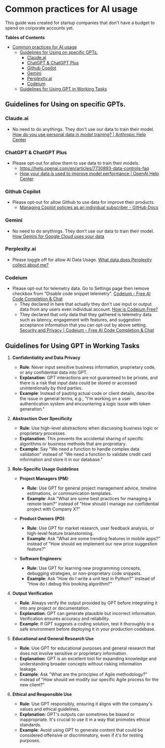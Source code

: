 # Common practices for AI usage

This guide was created for startup companies that don't have a budget to spend on corporate accounts yet.

**Tables of Contents**

- [Common practices for AI usage](#common-practices-for-ai-usage)
  - [Guidelines for Using on specific GPTs.](#guidelines-for-using-on-specific-gpts)
    - [Claude.ai](#claudeai)
    - [ChatGPT \& ChatGPT Plus](#chatgpt--chatgpt-plus)
    - [Github Copilot](#github-copilot)
    - [Gemini](#gemini)
    - [Perplexity.ai](#perplexityai)
    - [Codeium](#codeium)
  - [Guidelines for Using GPT in Working Tasks](#guidelines-for-using-gpt-in-working-tasks)

Guidelines for Using on specific GPTs.
--------------------------------------

### Claude.ai

- No need to do anythings. They don't use our data to train their model. [How do you use personal data in model training? | Anthropic Help Center](https://support.anthropic.com/en/articles/7996885-how-do-you-use-personal-data-in-model-training)

### ChatGPT & ChatGPT Plus

- Please opt-out for allow them to use data to train their models.
  - <https://help.openai.com/en/articles/7730893-data-controls-faq>
  - [How your data is used to improve model performance | OpenAI Help Center](https://help.openai.com/en/articles/5722486-how-your-data-is-used-to-improve-model-performance#h_6dea59578a)

### Github Copilot

- Please opt-out for allow Github to use data for improve their products.
  - [Managing Copilot policies as an individual subscriber - GitHub Docs](https://docs.github.com/en/copilot/managing-copilot/managing-copilot-as-an-individual-subscriber/managing-copilot-policies-as-an-individual-subscriber#enabling-or-disabling-prompt-and-suggestion-collection)

### Gemini

- No need to do anythings. They don't use our data to train their model. [How Gemini for Google Cloud uses your data](https://cloud.google.com/gemini/docs/discover/data-governance#submit-receive-data)

### Perplexity.ai

- Please toggle off for allow AI Data Usage. [What data does Perplexity collect about me?](https://www.perplexity.ai/hub/faq/what-data-does-perplexity-collect-about-me)

### Codeium

- Please opt-out for telemetry data. Go to Settings page then remove checkbox from "Disable code snippet telemetry". [Codeium - Free AI Code Completion & Chat](https://codeium.com/settings)
  - They declared in here that actually they don't use input or output data from any users even individual account. [How is Codeium Free?](https://codeium.com/blog/how-is-codeium-free)
  - They declared that only data that they gathered is telemetry data such as latency, engagement with features, and suggestion acceptance information that you can opt-out by above setting. [Security and Privacy | Codeium - Free AI Code Completion & Chat](https://codeium.com/security)

Guidelines for Using GPT in Working Tasks
-----------------------------------------

1.  **Confidentiality and Data Privacy**
    - **Rule**: Never input sensitive business information, proprietary code, or any confidential data into GPT.
    - **Explanation**: GPT interactions are not guaranteed to be private, and there is a risk that input data could be stored or accessed unintentionally by third parties.
    - **Example**: Instead of pasting actual code or client details, describe the issue in general terms, e.g., "I'm working on a user authentication system and encountering a logic issue with token generation."

2.  **Abstraction Over Specificity**
    - **Rule**: Use high-level abstractions when discussing business logic or proprietary processes.
    - **Explanation**: This prevents the accidental sharing of specific algorithms or business methods that are proprietary.
    - **Example**: Say "We need a function to handle complex data validation" instead of "We need a function to validate credit card information and store it in our database."

3.  **Role-Specific Usage Guidelines**

    - **Project Managers (PM)**:
      - **Rule**: Use GPT for general project management advice, timeline estimations, or communication templates.
      - **Example**: Ask "What are some best practices for managing a remote team?" instead of "How should I manage our confidential project with Company X?"

    - **Product Owners (PO)**:
      - **Rule**: Use GPT for market research, user feedback analysis, or high-level feature brainstorming.
      - **Example**: Ask "What are some trending features in mobile apps?" instead of "How should we implement our new price suggestion feature?"

    - **Software Engineers**:
      - **Rule**: Use GPT for learning new programming concepts, debugging strategies, or non-proprietary code snippets.
      - **Example**: Ask "How do I write a unit test in Python?" instead of "How do I debug this booking algorithm?"

4.  **Output Verification**
    - **Rule**: Always verify the output provided by GPT before integrating it into any project or documentation.
    - **Explanation**: GPT can generate plausible but incorrect information. Verification ensures accuracy and reliability.
    - **Example**: If GPT suggests a coding solution, test it thoroughly in a safe environment before deploying it in your production codebase.

5.  **Educational and General Research Use**
    - **Rule**: Use GPT for educational purposes and general research that does not involve sensitive or proprietary information.
    - **Explanation**: GPT is an excellent tool for expanding knowledge and understanding broader concepts without risking information leakage.
    - **Example**: Ask "What are the principles of Agile methodology?" instead of "How should we modify our specific Agile process for the new client?"

6.  **Ethical and Responsible Use**
    - **Rule**: Use GPT responsibly, ensuring it aligns with the company's values and ethical guidelines.
    - **Explanation**: GPT's outputs can sometimes be biased or inappropriate. It's crucial to use it in a way that promotes ethical standards.
    - **Example**: Avoid using GPT to generate content that could be considered offensive or discriminatory, even if it's for testing purposes.
